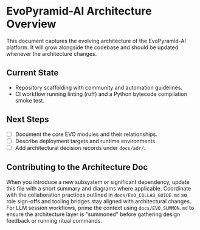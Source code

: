 # EvoPyramid-AI Architecture Overview

This document captures the evolving architecture of the EvoPyramid-AI platform.
It will grow alongside the codebase and should be updated whenever the
architecture changes.

## Current State

- Repository scaffolding with community and automation guidelines.
- CI workflow running linting (ruff) and a Python bytecode compilation smoke test.

## Next Steps

- [ ] Document the core EVO modules and their relationships.
- [ ] Describe deployment targets and runtime environments.
- [ ] Add architectural decision records under `docs/adr/`.

## Contributing to the Architecture Doc

When you introduce a new subsystem or significant dependency, update this file
with a short summary and diagrams where applicable. Coordinate with the
collaboration practices outlined in `docs/EVO_COLLAB_GUIDE.md` so role sign-offs
and tooling bridges stay aligned with architectural changes. For LLM session
workflows, prime the context using `docs/EVO_SUMMON.md` to ensure the
architecture layer is "summoned" before gathering design feedback or running
ritual commands.
